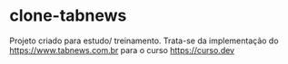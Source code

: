 # clone-tabnews

Projeto criado para estudo/ treinamento. Trata-se da implementação do https://www.tabnews.com.br para o curso https://curso.dev

